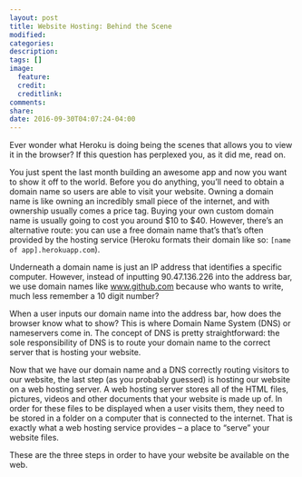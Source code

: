 ```yaml
---
layout: post
title: Website Hosting: Behind the Scene
modified:
categories:
description:
tags: []
image:
  feature:
  credit:
  creditlink:
comments:
share:
date: 2016-09-30T04:07:24-04:00
---
```

Ever wonder what Heroku is doing being the scenes that allows you to view it in the browser? If this question has perplexed you, as it did me, read on.

You just spent the last month building an awesome app and now you want to show it off to the world. Before you do anything, you’ll need to obtain a domain name so users are able to visit your website. Owning a domain name is like owning an incredibly small piece of the internet, and with ownership usually comes a price tag. Buying your own custom domain name is usually going to cost you around $10 to $40. However, there’s an alternative route: you can use a free domain name that’s that’s often provided by the hosting service (Heroku formats their domain like so: <code>[name of app].herokuapp.com</code>).

Underneath a domain name is just an IP address that identifies a specific computer. However, instead of inputting 90.47.136.226 into the address bar, we use domain names like www.github.com because who wants to write, much less remember a 10 digit number?

When a user inputs our domain name into the address bar, how does the browser know what to show? This is where Domain Name System (DNS) or nameservers come in. The concept of DNS is pretty straightforward: the sole responsibility of DNS is to route your domain name to the correct server that is hosting your website.

Now that we have our domain name and a DNS correctly routing visitors to our website, the last step (as you probably guessed) is hosting our website on a web hosting server. A web hosting server stores all of the HTML files, pictures, videos and other documents that your website is made up of. In order for these files to be displayed when a user visits them, they need to be stored in a folder on a computer that is connected to the internet. That is exactly what a web hosting service provides – a place to “serve” your website files.

These are the three steps in order to have your website be available on the web.
